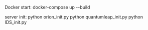 


Docker start:
docker-compose up --build




server init:
python orion_init.py
python quantumleap_init.py
python IDS_init.py

